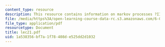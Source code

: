 ```yaml
---
content_type: resource
description: This resource contains information on markov processes ?III.
file: /media/https%3A/open-learning-course-data-rc.s3.amazonaws.com/6-041-probabilistic-systems-analysis-and-applied-probability-spring-2006/1a538356bf7a1f78408de525dd2d1032_lec21.pdf
file_type: application/pdf
resourcetype: Document
title: lec21.pdf
uid: 1a538356-bf7a-1f78-408d-e525dd2d1032
---
```


